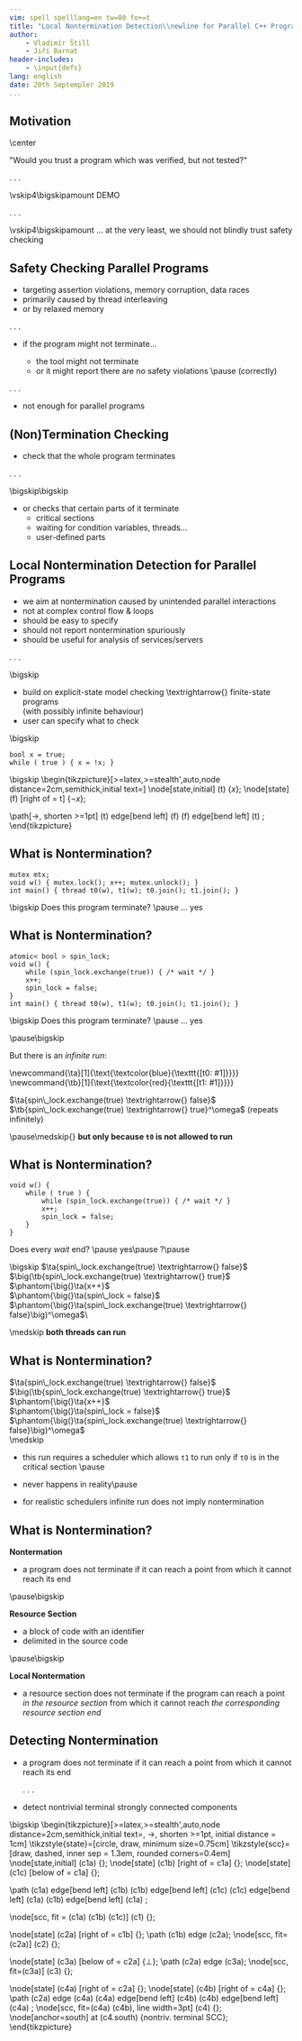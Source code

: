 ```yaml
---
vim: spell spelllang=en tw=80 fo+=t
title: "Local Nontermination Detection\\newline for Parallel C++ Programs"
author:
    - Vladimír Štill
    - Jiří Barnat
header-includes:
    - \input{defs}
lang: english
date: 20th Septempler 2019
...
```



## Motivation

\center

"Would you trust a program which was verified, but not tested?"

. . .

\vskip4\bigskipamount DEMO

. . .

\vskip4\bigskipamount
… at the very least, we should not blindly trust safety checking

## Safety Checking Parallel Programs

- targeting assertion violations, memory corruption, data races
- primarily caused by thread interleaving
- or by relaxed memory

. . .

- if the program might not terminate…

  - the tool might not terminate
  - or it might report there are no safety violations
    \pause (correctly)

. . .

- not enough for parallel programs

## (Non)Termination Checking

- check that the whole program terminates

. . .

\bigskip\bigskip

- or checks that certain parts of it terminate
  - critical sections
  - waiting for condition variables, threads…
  - user-defined parts

## Local Nontermination Detection for Parallel Programs

- we aim at nontermination caused by unintended parallel interactions
- not at complex control flow & loops
- should be easy to specify
- should not report nontermination spuriously
- should be useful for analysis of services/servers

. . .

\bigskip

- build on explicit-state model checking \textrightarrow{} finite-state
  programs\
  (with possibly infinite behaviour)
- user can specify what to check

\bigskip

```{.cpp}
bool x = true;
while ( true ) { x = !x; }
```

\bigskip
\begin{tikzpicture}[>=latex,>=stealth',auto,node distance=2cm,semithick,initial text=]
  \node[state,initial] (t) {$x$};
  \node[state] (f) [right of = t] {$\lnot x$};

  \path[->, shorten >=1pt]
	(t) edge[bend left] (f)
	(f) edge[bend left] (t)
  ;
\end{tikzpicture}

## What is Nontermination?

```{.cpp}
mutex mtx;
void w() { mutex.lock(); x++; mutex.unlock(); }
int main() { thread t0(w), t1(w); t0.join(); t1.join(); }
```

\bigskip Does this program terminate? \pause … yes

## What is Nontermination?

```{.cpp}
atomic< bool > spin_lock;
void w() {
    while (spin_lock.exchange(true)) { /* wait */ }
    x++;
    spin_lock = false;
}
int main() { thread t0(w), t1(w); t0.join(); t1.join(); }
```

\bigskip Does this program terminate? \pause … yes

\pause\bigskip

But there is an *infinite run*:

\newcommand{\ta}[1]{\text{\textcolor{blue}{\texttt{[t0: #1]}}}}
\newcommand{\tb}[1]{\text{\textcolor{red}{\texttt{[t1: #1]}}}}

$\ta{spin\_lock.exchange(true) \textrightarrow{} false}$\
$\tb{spin\_lock.exchange(true) \textrightarrow{} true}^\omega$ (repeats infinitely)

\pause\medskip{} **but only because `t0` is not allowed to run**

## What is Nontermination?

```{.cpp}
void w() {
    while ( true ) {
        while (spin_lock.exchange(true)) { /* wait */ }
        x++;
        spin_lock = false;
    }
}
```

Does every *wait* end? \pause yes\pause ?\pause

\bigskip
$\ta{spin\_lock.exchange(true) \textrightarrow{} false}$\
$\big(\tb{spin\_lock.exchange(true) \textrightarrow{} true}$\
$\phantom{\big(}\ta{x++}$\
$\phantom{\big(}\ta{spin\_lock = false}$\
$\phantom{\big(}\ta{spin\_lock.exchange(true) \textrightarrow{} false}\big)^\omega$\

\medskip
**both threads can run**

## What is Nontermination?

$\ta{spin\_lock.exchange(true) \textrightarrow{} false}$\
$\big(\tb{spin\_lock.exchange(true) \textrightarrow{} true}$\
$\phantom{\big(}\ta{x++}$\
$\phantom{\big(}\ta{spin\_lock = false}$\
$\phantom{\big(}\ta{spin\_lock.exchange(true) \textrightarrow{} false}\big)^\omega$\
\medskip

- this run requires a scheduler which allows `t1` to run only if `t0` is in
  the critical section \pause

- never happens in reality\pause

- for realistic schedulers infinite run does not imply nontermination

## What is Nontermination?

**Nontermation**

- a program does not terminate if it can reach a point from which it cannot
  reach its end

\pause\bigskip

**Resource Section**

- a block of code with an identifier
- delimited in the source code

\pause\bigskip

**Local Nontermation**

- a resource section does not terminate if the program can reach a point *in the
  resource section* from which it cannot reach *the corresponding resource
  section end*

## Detecting Nontermination

- a program does not terminate if it can reach a point from which it cannot
  reach its end

  . . .

- detect nontrivial terminal strongly connected components

\bigskip
\begin{tikzpicture}[>=latex,>=stealth',auto,node distance=2cm,semithick,initial
                    text=, ->, shorten >=1pt, initial distance = 1cm]
  \tikzstyle{state}=[circle, draw, minimum size=0.75cm]
  \tikzstyle{scc}=[draw, dashed, inner sep = 1.3em, rounded corners=0.4em]
  \node[state,initial] (c1a) {};
  \node[state] (c1b) [right of = c1a] {};
  \node[state] (c1c) [below of = c1a] {};

  \path
	(c1a) edge[bend left] (c1b)
	(c1b) edge[bend left] (c1c)
    (c1c) edge[bend left] (c1a)
    (c1b) edge[bend left] (c1a)
  ;

  \node[scc, fit = (c1a) (c1b) (c1c)] (c1) {};

  \node[state] (c2a) [right of = c1b] {};
  \path (c1b) edge (c2a);
  \node[scc, fit=(c2a)] (c2) {};

  \node[state] (c3a) [below of = c2a] {$\bot$};
  \path (c2a) edge (c3a);
  \node[scc, fit=(c3a)] (c3) {};

  \node[state] (c4a) [right of = c2a] {};
  \node[state] (c4b) [right of = c4a] {};
  \path
    (c2a) edge (c4a)
    (c4a) edge[bend left] (c4b)
    (c4b) edge[bend left] (c4a)
  ;
  \node[scc, fit=(c4a) (c4b), line width=3pt] (c4) {};
  \node[anchor=south] at (c4.south) {nontriv. terminal SCC};
\end{tikzpicture}
